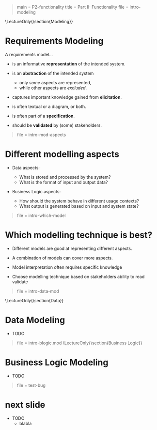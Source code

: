 > main = P2-functionality 
> title = Part II: Functionality
> file = intro-modeling

\LectureOnly{\section{Modeling}}

# Requirements Modeling

A requirements model...

*  is an informative **representation** of the intended system.

* is an **abstraction** of the intended system 
  * only *some* aspects are represented, 
  * while other aspects are *excluded*.

* captures important knowledge gained from **elicitation**.

* is often textual or a diagram, or both.

* is often part of a **specification**.

* should be **validated** by (some) stakeholders.

> file = intro-mod-aspects

# Different modelling aspects 

* Data aspects:
  * What is stored and processed by the system?
  * What is the format of input and output data?

* Business Logic aspects: 
  * How should the system behave in different usage contexts?
  * What output is generated based on input and system state?  

> file = intro-which-model

# Which modelling technique is best? 

* Different models are good at representing different aspects.

* A combination of models can cover more aspects.

* Model interpretation often requires specific knowledge

* Choose modelling technique based on stakeholders ability to read validate

> file = intro-data-mod

\LectureOnly{\section{Data}}
# Data Modeling
* TODO

> file = intro-blogic.mod
\LectureOnly{\section{Business Logic}}

# Business Logic Modeling
* TODO

> file = test-bug
# next slide
* TODO
  * blabla